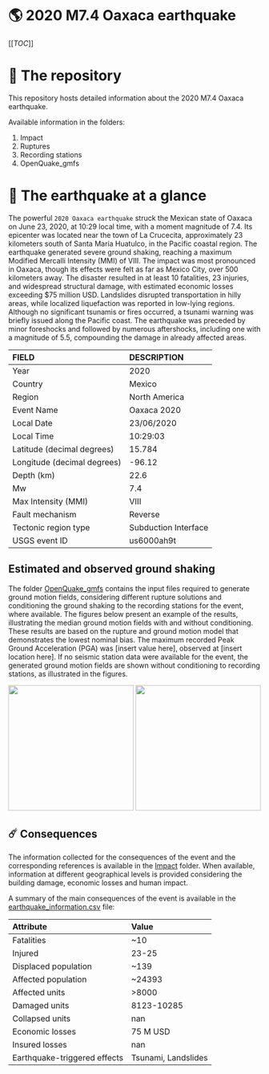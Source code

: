 # 🌎 2020 M7.4 Oaxaca earthquake
[[_TOC_]]

# 📂 The repository

This repository hosts detailed information about the 2020 M7.4 Oaxaca earthquake.

Available information in the folders:

1. Impact
2. Ruptures
3. Recording stations
4. OpenQuake_gmfs


# 🚀 The earthquake at a glance 

The powerful `2020 Oaxaca earthquake` struck the Mexican state of Oaxaca on June 23, 2020, at 10:29 local time, with a moment magnitude of 7.4. Its epicenter was located near the town of La Crucecita, approximately 23 kilometers south of Santa María Huatulco, in the Pacific coastal region. The earthquake generated severe ground shaking, reaching a maximum Modified Mercalli Intensity (MMI) of VIII. The impact was most pronounced in Oaxaca, though its effects were felt as far as Mexico City, over 500 kilometers away. The disaster resulted in at least 10 fatalities, 23 injuries, and widespread structural damage, with estimated economic losses exceeding $75 million USD. Landslides disrupted transportation in hilly areas, while localized liquefaction was reported in low-lying regions. Although no significant tsunamis or fires occurred, a tsunami warning was briefly issued along the Pacific coast. The earthquake was preceded by minor foreshocks and followed by numerous aftershocks, including one with a magnitude of 5.5, compounding the damage in already affected areas.

| FIELD | DESCRIPTION |
|:-------|:-------------|
| Year | 2020 |
| Country | Mexico |
| Region | North America |
| Event Name | Oaxaca 2020 |
| Local Date | 23/06/2020 |
| Local Time | 10:29:03 |
| Latitude (decimal degrees) | 15.784 |
| Longitude (decimal degrees) | -96.12 |
| Depth (km) | 22.6 |
| Mw | 7.4 |
| Max Intensity (MMI) | VIII |
| Fault mechanism | Reverse |
| Tectonic region type | Subduction Interface |
| USGS event ID | us6000ah9t |

## Estimated and observed ground shaking

The folder [OpenQuake_gmfs](./OpenQuake_gmfs/) contains the input files required to generate ground motion fields, considering different rupture solutions and conditioning the ground shaking to the recording stations for the event, where available. The figures below present an example of the results, illustrating the median ground motion fields with and without conditioning. These results are based on the rupture and ground motion model that demonstrates the lowest nominal bias. The maximum recorded Peak Ground Acceleration (PGA) was [insert value here], observed at [insert location here]. If no seismic station data were available for the event, the generated ground motion fields are shown without conditioning to recording stations, as illustrated in the figures.

<img src="./4_OpenQuake_gmfs/median_gmf_stations_none.png" height="250">
<img src="./4_OpenQuake_gmfs/median_gmf_stations_seismic.png" height="250">

## ☄️ Consequences

The information collected for the consequences of the event and the corresponding references is available in the [Impact](./Impact) folder. When available, information at different geographical levels is provided considering the building damage, economic losses and human impact.

A summary of the main consequences of the event is available in the [earthquake_information.csv](./earthquake_information.csv) file:

| Attribute | Value |
|:-------|:-------------|
| Fatalities | ~10 |
| Injured | 23-25 |
| Displaced population | ~139 |
| Affected population | ~24393 |
| Affected units | >8000  |
| Damaged units | 8123-10285  |
| Collapsed units | nan |
| Economic losses | 75 M USD |
| Insured losses | nan |
| Earthquake-triggered effects | Tsunami, Landslides |